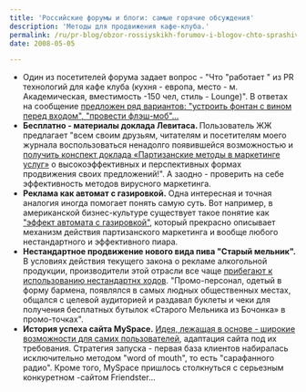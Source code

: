 ```yaml
---
title: 'Российские форумы и блоги: самые горячие обсуждения'
description: 'Методы для продвижения кафе-клуба.'
permalink: /ru/pr-blog/obzor-rossiyskikh-forumov-i-blogov-chto-sprashivayut-chto-obsuzhdayut
date: 2008-05-05

---
```

<ul>
<li>Один из посетителей форума задает вопрос - "Что "работает " из PR технологий для кафе клуба (кухня - европа, место - м. Академическая, вместимость -150 чел, стиль - Lounge)". В ответах на сообщение <a href="https://www.forumsostav.ru/5/25140/">предложен ряд вариантов: "устроить фонтан с вином перед входом", "провести флэш-моб"...</a></li>
<li><strong>Бесплатно - материалы доклада Левитаса. </strong>
Пользователь ЖЖ предлагает "всем своим друзьям, читателям и посетителям моего журнала воспользоваться ненадолго появившейся возможностью и <a href="https://tangut.livejournal.com/22508.html">получить конспект доклада «Партизанские методы в маркетинге услуг»</a> о высокоэффективных и перспективных формах продвижения своих предложений!". А заодно - проверить на себе эффективность методов вирусного маркетинга.</li> <li><strong>Реклама как автомат с газировкой.</strong>
Одна интересная и точная аналогия иногда помогает понять самую суть. Вот например, в американской бизнес-культуре существует такое понятие как <a href="https://mcsimba.livejournal.com/202747.html">"эффект автомата с газировкой"</a>, который прекрасно описывает механизм действия партизанского маркетинга и вообще любого нестандартного и эффективного пиара.</li>
<li><strong>Нестандартное продвижение нового вида пива "Старый мельник".</strong>
В условиях действия текущего закона о рекламе алкогольной продукции, производители этой отрасли все чаще <a href="https://blogs.mail.ru/community/pivo-pivo/4F17E82C44D1D0F0.html">прибегают к использованию нестандартнх ходов</a>. "Промо-персонал, одетый в форму бармена, появлялся в самых людных общественных местах, общался с целевой аудиторией и раздавал буклеты и чеки для получения бесплатных бутылок «Старого Мельника из Бочонка» в промо-точках".</li>
<li><strong>История успеха сайта MySpace.</strong>
<a href="https://blogs.mail.ru/mail/aikona_86/420C715429950D6C.html">Идея, лежащая в основе - широкие возможности для самих пользователей</a>, адаптация сайта под их требования. Стратегия запуска - первая база клиентов набиралась исключительно методом "word of mouth", то есть "сарафанного радио". Кроме того,  MySpace пришлось столкнуться с серьезным конкуретном  -сайтом Friendster...</li>
</ul>



